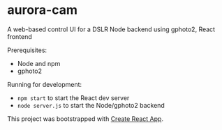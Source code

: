 # aurora-cam

A web-based control UI for a DSLR
Node backend using gphoto2, React frontend

Prerequisites:
* Node and npm
* gphoto2

Running for development:
* `npm start` to start the React dev server
* `node server.js` to start the Node/gphoto2 backend

This project was bootstrapped with [Create React App](https://github.com/facebookincubator/create-react-app).
